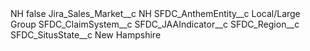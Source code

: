 <?xml version="1.0" encoding="UTF-8"?>
<CustomMetadata xmlns="http://soap.sforce.com/2006/04/metadata" xmlns:xsi="http://www.w3.org/2001/XMLSchema-instance" xmlns:xsd="http://www.w3.org/2001/XMLSchema">
    <label>NH</label>
    <protected>false</protected>
    <values>
        <field>Jira_Sales_Market__c</field>
        <value xsi:type="xsd:string">NH</value>
    </values>
    <values>
        <field>SFDC_AnthemEntity__c</field>
        <value xsi:type="xsd:string">Local/Large Group</value>
    </values>
    <values>
        <field>SFDC_ClaimSystem__c</field>
        <value xsi:nil="true"/>
    </values>
    <values>
        <field>SFDC_JAAIndicator__c</field>
        <value xsi:nil="true"/>
    </values>
    <values>
        <field>SFDC_Region__c</field>
        <value xsi:nil="true"/>
    </values>
    <values>
        <field>SFDC_SitusState__c</field>
        <value xsi:type="xsd:string">New Hampshire</value>
    </values>
</CustomMetadata>
